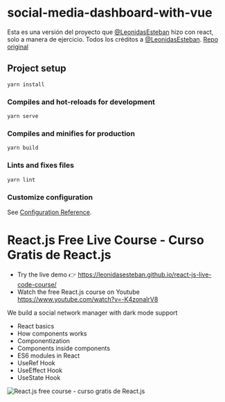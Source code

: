 # social-media-dashboard-with-vue

Esta es una versión del proyecto que [@LeonidasEsteban](https://github.com/LeonidasEsteban) hizo con react, solo a 
manera de ejercicio. Todos los créditos a [@LeonidasEsteban](https://github.com/LeonidasEsteban). [Repo original](https://github.com/LeonidasEsteban/react-js-live-code-course)

## Project setup
```
yarn install
```

### Compiles and hot-reloads for development
```
yarn serve
```

### Compiles and minifies for production
```
yarn build
```

### Lints and fixes files
```
yarn lint
```

### Customize configuration
See [Configuration Reference](https://cli.vuejs.org/config/).

# React.js Free Live Course - Curso Gratis de React.js
- Try the live demo 👉 https://leonidasesteban.github.io/react-js-live-code-course/
- Watch the free React.js course on Youtube https://www.youtube.com/watch?v=-K4zonaIrV8

We build a social network manager with dark mode support

- React basics
- How components works
- Componentization
- Components inside components
- ES6 modules in React
- UseRef Hook
- UseEffect Hook
- UseState Hook

![React.js free course - curso gratis de React.js](https://user-images.githubusercontent.com/1150114/80934934-082a0500-8d90-11ea-98f0-9704047ef9a4.gif)

